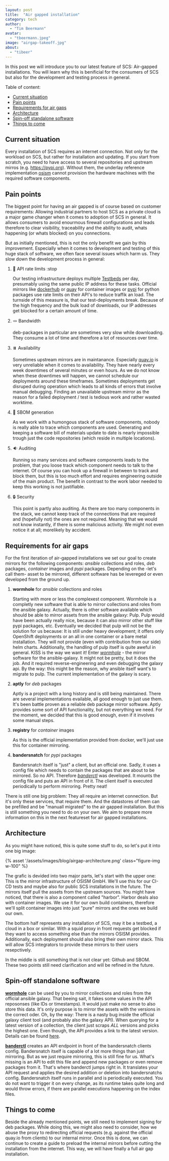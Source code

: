 ```yaml
---
layout: post
title:  "Air gapped installation"
category: tech
author:
  - "Tim Beermann"
avatar:
  - "tbeermann.jpeg"
image: "airgap-takeoff.jpg"
about:
  - "tibeer"
---
```


In this post we will introduce you to our latest feature of SCS: Air-gapped installations.
You will learn why this is benificial for the consumers of SCS but also for the development and testing process in general.

Table of content:

- [Current situation](#current-situation)
- [Pain points](#pain-points)
- [Requirements for air gaps](#requirements-for-air-gaps)
- [Architecture](#architecture)
- [Spin-off standalone software](#spin-off-standalone-software)
- [Things to come](#things-to-come)

## Current situation

Every installation of SCS requires an internet connection. Not only for the workload on SCS, but rather for installation and updating. If you start from scratch, you need to have access to several repositories and upstream mirros (e.g. <https://pypi.org>). Without them, the underlay reference implementation [osism](https://github.com/osism) cannot provision the hardware machines with the required software components.

## Pain points

The biggest point for having an air gapped is of course based on customer requirements: Allowing industrial partners to host SCS as a private cloud is a major game changer when it comes to adoption of SCS in general. It allows consumers to avoid enourmous firewall configurations and leads therefore to clear visibility, traceability and the ability to audit, whats happening (or whats blocked) on you connections.

But as initially mentioned, this is not the only benefit we gain by this improvement. Especially when it comes to development and testing of this huge stack of software, we often face several issues which harm us. They slow down the development process in general:

1. 🛑 API rate limits :stop

    Our testing infrastructure deploys multiple [Testbeds](https://github.com/osism/testbed) per day, presumably using the same public IP address for these tasks. Official mirrors like [dockerhub](hub.docker.com) or [quay](quay.io) for container images or [pypi](pypi.org) for python packages use rate limits on their API's to reduce traffik an load. The turnside of this measure is, that our test-deployments break. Because of the high frequency and the bulk load of downloads, our IP addresses get blocked for a certain amount of time.

2. 🪢 Bandwidth

    deb-packages in particular are sometimes very slow while downloading. They consume a lot of time and therefore a lot of resources over time.

3. ⏸️ Availability

    Sometimes upstream mirrors are in maintanance. Especially [quay.io](https://quay.io) is very unreliable when it comes to availability. They have nearly every week downtimes of several minutes or even hours. As we do not know when these downtimes will happen, we cannot schedule our deployments around these timeframes. Sometimes deployments get disruped during operation which leads to all kinds of errors that involve manual debugging. Finding an unavailable upstream mirror as the reason for a failed deployment / test is tedious work and rather wasted worktime.

4. 📖 SBOM generation

    As we work with a humongous stack of software components, nobody is really able to trace which components are used. Generating and keeping a software bill of materials update to date is nearly impossible trough just the code repositories (which reside in multiple locations).

5. 🔉 Auditing

    Running so many services and software components leads to the problem, that you loose track which component needs to talk to the internet. Of course you can hook up a firewall in between to track and block them, but this is too much effort and requires engineering outside of the main product. The benefit in contrast to the work labor needed to keep this working is not justifiable.

6. 🔒 Security

    This point is partly also auditing. As there are too many components in the stack, we cannot keep track of the connections that are required and (hopefully not) the ones are not required. Meaning that we would not know instantly, if there is some malicious activity. We might not even notice it at all; morelikely by accident.

## Requirements for air gaps

For the first iteration of air-gapped installations we set our goal to create mirrors for the following components: _ansible_ collections and roles, _deb_ packages, _container_ images and _pypi_ packages. Depending on the -let's call them- asset to be mirrored, different software has be levereged or even developed from the ground up.

1. __wormhole__ for _ansible_ collections and roles

    Starting with more or less the complexest component. Wormhole is a completly new software that is able to mirror collections and roles from the ansible galaxy. Actually, there is other software available which should be able to mirror assets from the ansible galaxy: Pulp. Pulp would have been actually really nice, because it can also mirror other stuff like pypi packages, etc. Eventually we decided that pulp will not be the solution for us because: It is still under heavy development; it offers only OpenShift deployments or an all in one container or a bare metal installation. They will not provide (even with contribution from our side) helm charts. Additionally, the handling of pulp itself is quite aweful in general. KISS is the way we want it! Enter [_wormhole_](github.com/osism/python-ansible-wormhole) - the mirror software for the ansible-galaxy. It might not be pretty, but it does the job. And it required reverse-engineering and even debugging the galaxy api. By the way: this might be the reason, why ansible itself want's to migrate to pulp. The current implementation of the galaxy is scary.

2. __aptly__ for _deb_ packages

    Aptly is a project with a long history and is still being maintained. There are several implementations evailable, all good enough to just use them. It's been battle proven as a reliable deb package mirror software. Aptly provides some sort of API functionality, but not everything we need. For the moment, we decided that this is good enough, even if it involves some manual steps.

3. __registry__ for _container_ images

    As this is the official implementation provided from docker, we'll just use this for container mirroring.

4. __bandersnatch__ for _pypi_ packages

    Bandersnatch itself is "just" a client, but an official one. Sadly, it uses a config file which needs to contain the packages that are about to be mirrored. So no API. Therefore [_banderctl_](github.com/osism/python-banderctl) was developed. It mounts the config file and puts an API in front of it. The client itself is executed periodically to perform mirroring. Pretty neat!

There is still one big problem: They all require an internet connection. But it's only these services, that require them. And the datastores of them can be prefilled and be "manuall migrated" to the air gapped installation. But this is still something you need to do on your own. We aim to prepare more information on this in the next featureset for air gapped installations.

## Architecture

As you might have noticed, this is quite some stuff to do, so let's put it into one big image:

{% asset '/assets/images/blog/airgap-architecture.png' class="figure-img w-100" %}

The grafic is devided into two major parts, let's start with the upper one: This is the mirror infrastructure of OSISM GmbH. We'll use this for our CI-CD tests and maybe also for public SCS installations in the future. The mirrors itself pull the assets from the upstream sources. You might have noticed, that there is also a component called "harbor". Harbor deals also with container images. We use it for our own build containers, therefore we'll split container images into just "pure" mirrors and the ones we build our own.

The bottom half represents any installation of SCS, may it be a testbed, a cloud in a box or similar. With a squid proxy in front requests get blocked if they want to access something else than the mirrors OSISM provides. Additionally, each deployment should also bring their own mirror stack. This will allow SCS integrators to provide these mirrors to their users resepctively.

In the middle is still something that is not clear yet: Github and SBOM. These two points still need clarification and will be refined in the future.

## Spin-off standalone software

[__wormhole__](github.com/osism/python-ansible-wormhole) can be used by you to mirror collections and roles from the official ansible galaxy. That beeing sait, it fakes some values in the API reposonses (like IDs or timestamps). It would just make no sense to also store this data. It's only purpose is to mirror the assets with the versions in the correct oder. Oh, by the way: There is a nasty bug inside the official galaxy client tool (and probably also the galaxy API). When querying for a latest version of a collection, the client just scraps _ALL_ versions and picks the highest one. Even though, the API provides a link to the latest version. Details can be found [here](https://github.com/ansible/ansible/issues/79467).

[__banderctl__](github.com/osism/python-banderctl) creates an API endpoint in front of the bandersnatch clients config. Bandersnatch itself is capable of a lot more things than just mirroring. But as we just require mirroring, this is still fine for us. What's missing is an API to edit this file and append new packages or even remove packages from it. That's where banderctl jumps right in. It translates your API request and applies the desired addition or deletion into bandersnatchs config. Bandersnatch itself runs in parallel and is periodically executed. You do not want to trigger it on every change, as its runtime takes quite long and would throw errors, if there are parallel executions happening on the index files.

## Things to come

Beside the already mentioned points, we still need to implement signing for deb packages. While doing this, we might also need to consider, how we abuse the proxy to redirecting official requests (e.g. against the official quay.io from clients) to our internal mirror. Once this is done, we can continue to create a guide to preload the internal mirrors before cutting the installation from the internet. This way, we will have finally a full air gap installation.
